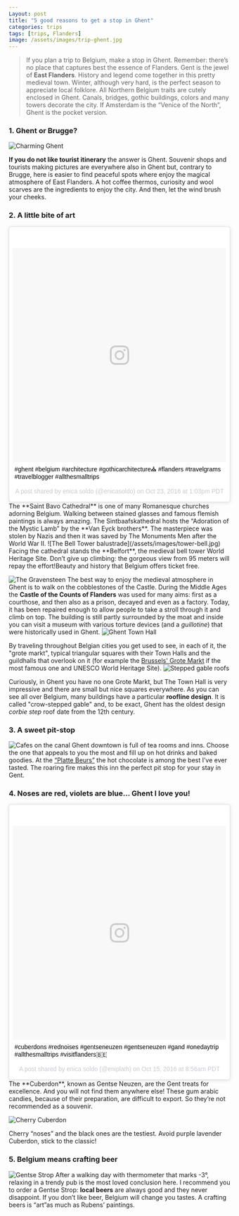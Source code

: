 ```yaml
---
Layout: post
title: "5 good reasons to get a stop in Ghent"
categories: trips
tags: [trips, Flanders]
image: /assets/images/trip-ghent.jpg
---
```


> If you plan a trip to Belgium, make a stop in Ghent. Remember: there’s no place that captures best the essence of Flanders.
Gent is the jewel of **East Flanders**. History and legend come together in this pretty medieval town. Winter, although very hard, is the perfect season to appreciate local folklore. All Northern Belgium traits are cutely enclosed in Ghent. Canals, bridges, gothic buildings, colors and many towers decorate the city. If Amsterdam is the “Venice of the North”, Ghent is the pocket version.

### 1. Ghent or Brugge?
![Charming Ghent](/assets/images/ghent-or-brugge.jpg)

**If you do not  like tourist itinerary** the answer is Ghent. Souvenir shops and tourists making pictures are everywhere also in Ghent but, contrary to Brugge, here is easier to find peaceful spots where enjoy the magical atmosphere of East Flanders.
A hot coffee thermos, curiosity and wool scarves are the ingredients to enjoy the city. And then, let the wind brush your cheeks.
### 2. A little bite of art
<blockquote class="instagram-media" data-instgrm-captioned data-instgrm-version="7" style=" background:#FFF; border:0; border-radius:3px; box-shadow:0 0 1px 0 rgba(0,0,0,0.5),0 1px 10px 0 rgba(0,0,0,0.15); margin: 1px; max-width:658px; padding:0; width:99.375%; width:-webkit-calc(100% - 2px); width:calc(100% - 2px);"><div style="padding:8px;"> <div style=" background:#F8F8F8; line-height:0; margin-top:40px; padding:50.0% 0; text-align:center; width:100%;"> <div style=" background:url(data:image/png;base64,iVBORw0KGgoAAAANSUhEUgAAACwAAAAsCAMAAAApWqozAAAABGdBTUEAALGPC/xhBQAAAAFzUkdCAK7OHOkAAAAMUExURczMzPf399fX1+bm5mzY9AMAAADiSURBVDjLvZXbEsMgCES5/P8/t9FuRVCRmU73JWlzosgSIIZURCjo/ad+EQJJB4Hv8BFt+IDpQoCx1wjOSBFhh2XssxEIYn3ulI/6MNReE07UIWJEv8UEOWDS88LY97kqyTliJKKtuYBbruAyVh5wOHiXmpi5we58Ek028czwyuQdLKPG1Bkb4NnM+VeAnfHqn1k4+GPT6uGQcvu2h2OVuIf/gWUFyy8OWEpdyZSa3aVCqpVoVvzZZ2VTnn2wU8qzVjDDetO90GSy9mVLqtgYSy231MxrY6I2gGqjrTY0L8fxCxfCBbhWrsYYAAAAAElFTkSuQmCC); display:block; height:44px; margin:0 auto -44px; position:relative; top:-22px; width:44px;"></div></div> <p style=" margin:8px 0 0 0; padding:0 4px;"> <a href="https://www.instagram.com/p/BL6wtYOBj_6/" style=" color:#000; font-family:Arial,sans-serif; font-size:14px; font-style:normal; font-weight:normal; line-height:17px; text-decoration:none; word-wrap:break-word;" target="_blank">#ghent #belgium #architecture #gothicarchitecture⛪️ #flanders #travelgrams #travelblogger #allthesmalltrips</a></p> <p style=" color:#c9c8cd; font-family:Arial,sans-serif; font-size:14px; line-height:17px; margin-bottom:0; margin-top:8px; overflow:hidden; padding:8px 0 7px; text-align:center; text-overflow:ellipsis; white-space:nowrap;">A post shared by enica soldo (@enicasoldo) on <time style=" font-family:Arial,sans-serif; font-size:14px; line-height:17px;" datetime="2016-10-23T20:03:09+00:00">Oct 23, 2016 at 1:03pm PDT</time></p></div></blockquote> <script async defer src="//platform.instagram.com/en_US/embeds.js"></script>
The **Saint Bavo Cathedral** is one of many Romanesque churches adorning Belgium.
Walking between stained glasses and famous flemish paintings is always amazing.
The Sintbaafskathedral hosts the “Adoration of the Mystic Lamb” by the **Van Eyck brothers**. The masterpiece was stolen by Nazis and then it was saved by The Monuments Men after the World War II.
![The Bell Tower balustrade](/assets/images/tower-bell.jpg)
Facing the cathedral stands the **Belfort**, the medieval bell tower World Heritage Site. Don’t give up climbing: the gorgeous view from 95 meters will repay the effort!Beauty and history that Belgium offers ticket free.


![The Gravensteen](/assets/images/ghent-castle.jpg)
The best way to enjoy the medieval atmosphere in Ghent is to walk on the cobblestones of the Castle. During the Middle Ages the **Castle of the Counts of Flanders** was used for many aims: first as a courthose, and then also as a prison, decayed and even as a factory. Today, it has been repaired enough to allow people to take a stroll through it and climb on top. The building is still partly surrounded by the moat and inside you can visit a museum with various torture devices (and a _guillotine_) that were historically used in Ghent.
![Ghent Town Hall](/assets/images/ghent-hall.jpg)

By traveling throughout Belgian cities you get used to see, in each of it, the "grote markt", typical triangular squares with their Town Halls and the guildhalls that overlook on it (for example the [Brussels' Grote Markt](http://allthesmalltrips.life/trips/2017/10/13/bruxelles.html) if the most famous one and UNESCO World Heritage Site).
![Stepped gable roofs](/assets/images/belgian-roofs.jpg)

Curiously, in Ghent you have no one Grote Markt, but The Town Hall is very impressive and there are small but nice squares everywhere. As you can see all over Belgium, many buildings have a particular **roofline design**.  It is called "crow-stepped gable" and, to be exact, Ghent has the oldest design _corbie step_ roof date from the 12th century.

### 3. A sweet pit-stop
![Cafes on the canal](/assets/images/ghent-cafes.jpg)
Ghent downtown is full of tea rooms and inns. Choose the one that appeals to you the most and fill up on hot drinks and baked goodies.
At the [“Platte Beurs”](http://www.nieuwsblad.be/cnt/blrto_01600123?pid=4631448) the hot chocolate is among the best I’ve ever tasted. The roaring fire makes this inn the perfect pit stop for your stay in Gent.
### 4. Noses are red, violets are blue… Ghent I love you!
<blockquote class="instagram-media" data-instgrm-captioned data-instgrm-version="7" style=" background:#FFF; border:0; border-radius:3px; box-shadow:0 0 1px 0 rgba(0,0,0,0.5),0 1px 10px 0 rgba(0,0,0,0.15); margin: 1px; max-width:658px; padding:0; width:99.375%; width:-webkit-calc(100% - 2px); width:calc(100% - 2px);"><div style="padding:8px;"> <div style=" background:#F8F8F8; line-height:0; margin-top:40px; padding:50.0% 0; text-align:center; width:100%;"> <div style=" background:url(data:image/png;base64,iVBORw0KGgoAAAANSUhEUgAAACwAAAAsCAMAAAApWqozAAAABGdBTUEAALGPC/xhBQAAAAFzUkdCAK7OHOkAAAAMUExURczMzPf399fX1+bm5mzY9AMAAADiSURBVDjLvZXbEsMgCES5/P8/t9FuRVCRmU73JWlzosgSIIZURCjo/ad+EQJJB4Hv8BFt+IDpQoCx1wjOSBFhh2XssxEIYn3ulI/6MNReE07UIWJEv8UEOWDS88LY97kqyTliJKKtuYBbruAyVh5wOHiXmpi5we58Ek028czwyuQdLKPG1Bkb4NnM+VeAnfHqn1k4+GPT6uGQcvu2h2OVuIf/gWUFyy8OWEpdyZSa3aVCqpVoVvzZZ2VTnn2wU8qzVjDDetO90GSy9mVLqtgYSy231MxrY6I2gGqjrTY0L8fxCxfCBbhWrsYYAAAAAElFTkSuQmCC); display:block; height:44px; margin:0 auto -44px; position:relative; top:-22px; width:44px;"></div></div> <p style=" margin:8px 0 0 0; padding:0 4px;"> <a href="https://www.instagram.com/p/BLluGQ_hG4Z/" style=" color:#000; font-family:Arial,sans-serif; font-size:14px; font-style:normal; font-weight:normal; line-height:17px; text-decoration:none; word-wrap:break-word;" target="_blank">#cuberdons #rednoises #gentseneuzen #gentseneuzen #gand #onedaytrip #allthesmalltrips #visitflanders🇧🇪</a></p> <p style=" color:#c9c8cd; font-family:Arial,sans-serif; font-size:14px; line-height:17px; margin-bottom:0; margin-top:8px; overflow:hidden; padding:8px 0 7px; text-align:center; text-overflow:ellipsis; white-space:nowrap;">A post shared by enica soldo (@eniplath) on <time style=" font-family:Arial,sans-serif; font-size:14px; line-height:17px;" datetime="2016-10-15T15:56:17+00:00">Oct 15, 2016 at 8:56am PDT</time></p></div></blockquote> <script async defer src="//platform.instagram.com/en_US/embeds.js"></script>
The **Cuberdon**, known as Gentse Neuzen, are the Gent treats for excellence. And you will not find them anywhere else!
These gum arabic candies, because of their preparation, are difficult to export.  So they’re not recommended as a souvenir.

![Cherry Cuberdon](/assets/images/gentse-nozen.jpg)

Cherry “noses” and the black ones are the testiest. Avoid purple lavender Cuberdon, stick to the classic!

### 5. Belgium means crafting beer
![Gentse Strop](/assets/images/gentse-strop.JPG)
After a walking day with thermometer that marks -3°, relaxing in a trendy pub is the most loved conclusion here. I recommend you to order a Gentse Strop: **local beers** are always good and they never disappoint.
If you don’t like beer, Belgium will change you tastes. A crafting beers is “art”as much as Rubens’ paintings.
